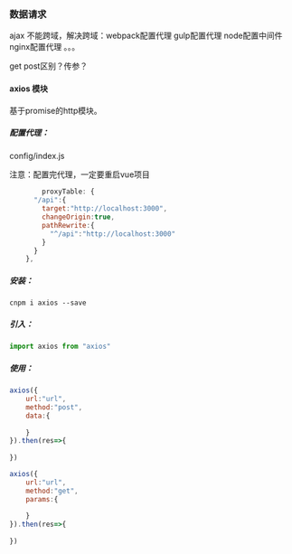 ### 数据请求

ajax 不能跨域，解决跨域：webpack配置代理 gulp配置代理 node配置中间件 nginx配置代理 。。。

get post区别？传参？

#### axios 模块

基于promise的http模块。

##### 配置代理：

config/index.js 

注意：配置完代理，一定要重启vue项目

```js
 		proxyTable: {
      "/api":{
        target:"http://localhost:3000",
        changeOrigin:true,
        pathRewrite:{
          "^/api":"http://localhost:3000"
        }
      }
    },
```



##### 安装：

```
cnpm i axios --save
```

##### 引入：

```js
import axios from "axios"
```

##### 使用：

```js
axios({
	url:"url",
	method:"post",
	data:{
	
	}
}).then(res=>{
  
})
```

```js
axios({
	url:"url",
	method:"get",
	params:{
	
	}
}).then(res=>{
  
})
```

